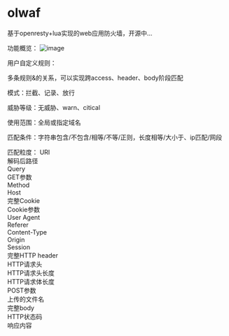 # olwaf
基于openresty+lua实现的web应用防火墙，开源中...

功能概览：
![image](https://user-images.githubusercontent.com/12556786/111026118-94cb3800-8423-11eb-8257-61e2e87ce055.png)



用户自定义规则：

多条规则&的关系，可以实现跨access、header、body阶段匹配

模式：拦截、记录、放行

威胁等级：无威胁、warn、citical

使用范围：全局或指定域名

匹配条件：字符串包含/不包含/相等/不等/正则，长度相等/大小于、ip匹配/网段

匹配粒度：
URI  
解码后路径  
Query  
GET参数  
Method  
Host  
完整Cookie  
Cookie参数  
User Agent  
Referer  
Content-Type  
Origin  
Session  
完整HTTP header  
HTTP请求头  
HTTP请求头长度  
HTTP请求体长度  
POST参数  
上传的文件名  
完整body  
HTTP状态码  
响应内容  